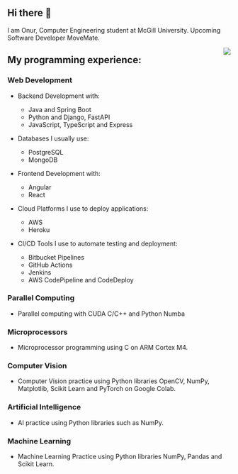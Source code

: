## Hi there 👋

I am Onur, Computer Engineering student at McGill University. Upcoming Software Developer MoveMate.

<img src="https://github-readme-stats.vercel.app/api?username=onrcayci&show_icons=true&include_all_commits=true&count_private=true&title_color=fff&icon_color=79ff97&text_color=9f9f9f&bg_color=151515" align="right">

## My programming experience:

### Web Development

- Backend Development with:
  - Java and Spring Boot
  - Python and Django, FastAPI
  - JavaScript, TypeScript and Express

- Databases I usually use:
  - PostgreSQL
  - MongoDB

- Frontend Development with:
  - Angular
  - React

- Cloud Platforms I use to deploy applications:
  - AWS
  - Heroku
 
- CI/CD Tools I use to automate testing and deployment:
  - Bitbucket Pipelines
  - GitHub Actions
  - Jenkins
  - AWS CodePipeline and CodeDeploy
  
### Parallel Computing

- Parallel computing with CUDA C/C++ and Python Numba

### Microprocessors 

- Microprocessor programming using C on ARM Cortex M4.

### Computer Vision

- Computer Vision practice using Python libraries OpenCV, NumPy, Matplotlib, Scikit Learn and PyTorch on Google Colab.

### Artificial Intelligence

- AI practice using Python libraries such as NumPy.

### Machine Learning

- Machine Learning Practice using Python libraries NumPy, Pandas and Scikit Learn.
